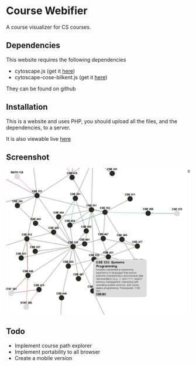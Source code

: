 # Course Webifier

A course visualizer for CS courses.

## Dependencies

This website requires the following dependencies

 * cytoscape.js  (get it [here](https://github.com/cytoscape/cytoscape.js))
 * cytoscape-cose-bilkent.js  (get it [here](https://github.com/cytoscape/cytoscape.js-cose-bilkent))

They can be found on github

## Installation

This is a website and uses PHP, you should upload all the files, and the dependencies, to a server.

It is also viewable live [here](https://www.students.washington.edu/caseyws)

## Screenshot

![In action](example.png)

## Todo

  * Implement course path explorer
  * Implement portability to all browser
  * Create a mobile version

